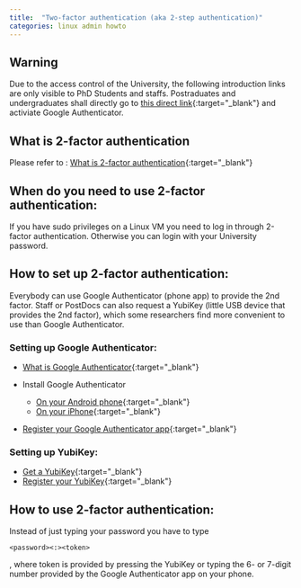 ```yaml
---
title:  "Two-factor authentication (aka 2-step authentication)"
categories: linux admin howto
---
```



## Warning

Due to the access control of the University, the following introduction links are only visible to PhD Students and staffs. Postraduates and undergraduates shall directly go to [this direct link](https://mytoken.auckland.ac.nz){:target="_blank"} and activiate Google Authenticator.

## What is 2-factor authentication

Please refer to : [What is 2-factor authentication](https://superuoa.custhelp.com/app/answers/detail/a_id/7442/kw/two%20factor%20authentication){:target="_blank"}

## When do you need to use 2-factor authentication:

If you have sudo privileges on a Linux VM you need to log in through 2-factor authentication. Otherwise you can login with your University password.


## How to set up 2-factor authentication:

Everybody can use Google Authenticator (phone app) to provide the 2nd factor. Staff or PostDocs can also request a YubiKey (little USB device that provides the 2nd factor), which some researchers find more convenient to use than Google Authenticator.

### Setting up Google Authenticator:

- [What is Google Authenticator](https://superuoa.custhelp.com/app/answers/detail/a_id/7576/kw/Google%20Authenticator){:target="_blank"}

- Install Google Authenticator
    - [On your Android phone](https://superuoa.custhelp.com/app/answers/detail/a_id/7666/kw/Google%20Authenticator){:target="_blank"}
    - [On your iPhone](https://superuoa.custhelp.com/app/answers/detail/a_id/7569/kw/Google%20Authenticator){:target="_blank"}

- [Register your Google Authenticator app](https://superuoa.custhelp.com/app/answers/detail/a_id/7564/kw/Google%20Authenticator/related/1){:target="_blank"}

### Setting up YubiKey:

- [Get a YubiKey](https://superuoa.custhelp.com/app/answers/detail/a_id/7459/kw/YubiKey/related/1){:target="_blank"}
- [Register your YubiKey](https://superuoa.custhelp.com/app/answers/detail/a_id/7581/kw/Google%20Authenticator/related/1){:target="_blank"}


## How to use 2-factor authentication:

Instead of just typing your password you have to type 
```
<password><:><token>
```
, where token is provided by pressing the YubiKey or typing the 6- or 7-digit number provided by the Google Authenticator app on your phone.

